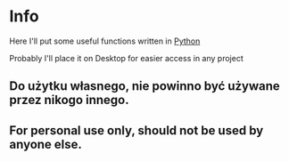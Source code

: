 # Info

Here I'll put some useful functions written in [Python](https://www.python.org/)

Probably I'll place it on Desktop for easier access in any project

## Do użytku własnego, nie powinno być używane przez nikogo innego.

## For personal use only, should not be used by anyone else.
